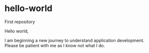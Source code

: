 # hello-world
First repository

Hello world,

I am beginning a new journey to understand application development.
Please be patient with me as I know not what I do.
